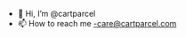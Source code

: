 - 👋 Hi, I’m @cartparcel
- 📫 How to reach me -care@cartparcel.com

<!---
cartparcel/cartparcel is a ✨ special ✨ repository because its `README.md` (this file) appears on your GitHub profile.
You can click the Preview link to take a look at your changes.
--->
